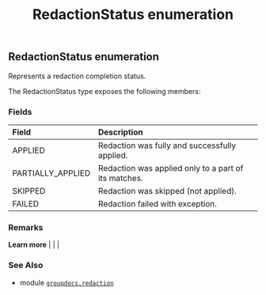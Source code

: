 ﻿---
title: RedactionStatus enumeration
second_title: GroupDocs.Redaction for Python via .NET API References
description: 
type: docs
weight: 130
url: /groupdocs.redaction/redactionstatus/
is_root: false
---

## RedactionStatus enumeration

Represents a redaction completion status.



The RedactionStatus type exposes the following members:

### Fields
| Field | Description |
| :- | :- |
| APPLIED | Redaction was fully and successfully applied. |
| PARTIALLY_APPLIED | Redaction was applied only to a part of its matches. |
| SKIPPED | Redaction was skipped (not applied). |
| FAILED | Redaction failed with exception. |



### Remarks 


**Learn more** |
|
 |

### See Also
* module [`groupdocs.redaction`](..)
